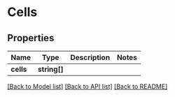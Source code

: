 # Cells

## Properties
Name | Type | Description | Notes
------------ | ------------- | ------------- | -------------
**cells** | **string[]** |  | 

[[Back to Model list]](../../README.md#documentation-for-models) [[Back to API list]](../../README.md#documentation-for-api-endpoints) [[Back to README]](../../README.md)

